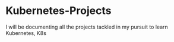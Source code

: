 # Kubernetes-Projects
I will be documenting all the projects tackled in my pursuit to learn Kubernetes, K8s
